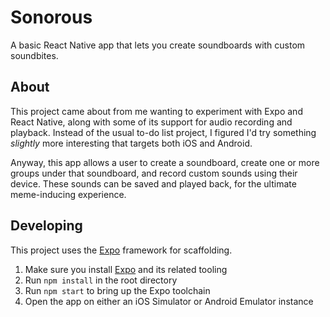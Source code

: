 # Sonorous

A basic React Native app that lets you create soundboards with custom soundbites.

## About

This project came about from me wanting to experiment with Expo and React Native, along with some of its
support for audio recording and playback. Instead of the usual to-do list project, I figured I'd try
something _slightly_ more interesting that targets both iOS and Android.

Anyway, this app allows a user to create a soundboard, create one or more groups under that soundboard,
and record custom sounds using their device. These sounds can be saved and played back, for the ultimate
meme-inducing experience.

## Developing

This project uses the [Expo](https://expo.io) framework for scaffolding.

1. Make sure you install [Expo](https://docs.expo.io/get-started/installation/) and its related tooling
2. Run `npm install` in the root directory
3. Run `npm start` to bring up the Expo toolchain
4. Open the app on either an iOS Simulator or Android Emulator instance
